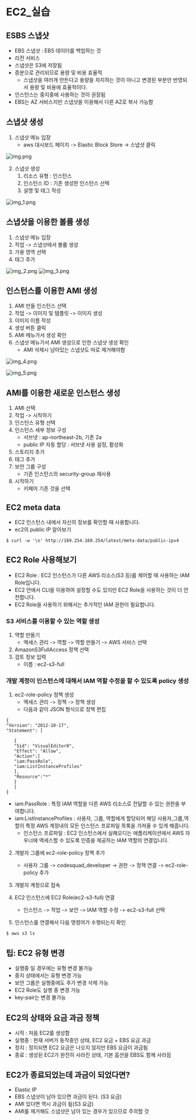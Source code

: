 # EC2_실습

## ESBS 스냅샷

- EBS 스냅샷 : EBS 데이터를 백업하는 것
- 리전 서비스
- 스냅샷은 S3에 저장됨
- 증분으로 관리되므로 용량 및 비용 효율적
    - 스냅샷을 여러개 만든다고 용량을 차지하는 것이 아니고 변경된 부분만 반영되서 용량 및 비용에 효율적이다.
- 인스턴스는 중지중에 사용하는 것이 권장됨
- EBS는 AZ 서비스지만 스냅샷을 이용해서 다른 AZ로 복사 가능함

## 스냅샷 생성

1. 스냅샷 메뉴 입장
    - aws 대시보드 페이지 -> Elastic Block Store -> 스냅샷 클릭

![img.png](img.png)

2. 스냅샷 생성
    1. 리소스 유형 : 인스턴스
    2. 인스턴스 ID : 기존 생성한 인스턴스 선택
    3. 설명 및 태그 작성

![img_1.png](img_1.png)

## 스냅샷을 이용한 볼륨 생성

1. 스냅샷 메뉴 입장
2. 작업 -> 스냅샷에서 볼륨 생성
3. 가용 영역 선택
4. 태그 추가

![img_2.png](img_2.png)
![img_3.png](img_3.png)

## 인스턴스를 이용한 AMI 생성

1. AMI 만들 인스턴스 선택
2. 작업 -> 이미지 및 템플릿 -> 이미지 생성
3. 이미지 이름 작성
4. 생성 버튼 클릭
5. AMI 메뉴가서 생성 확인
6. 스냅샷 메뉴가서 AMI 생성으로 인한 스냅샷 생성 확인
    - AMI 삭제시 남아있는 스냅샷도 따로 제거해야함

![img_4.png](img_4.png)

![img_5.png](img_5.png)


## AMI를 이용한 새로운 인스턴스 생성

1. AMI 선택
2. 작업 -> 시작하기
3. 인스턴스 유형 선택
4. 인스턴스 세부 정보 구성
    - 서브넷 : ap-northeast-2b, 기존 2a
    - public IP 자동 할당 : 서브넷 사용 설정, 활성화
5. 스토리지 추가
6. 태그 추가
7. 보안 그룹 구성
    - 기존 인스턴스의 security-group 재사용
8. 시작하기
    - 키페어 기존 것을 선택

## EC2 meta data

- EC2 인스턴스 내에서 자신의 정보를 확인할 때 사용합니다.
- ec2의 public IP 알아보기

```
$ curl -w '\n' http://169.254.169.254/latest/meta-data/public-ipv4    
```

## EC2 Role 사용해보기

- EC2 Role : EC2 인스턴스가 다른 AWS 리소스(S3 등)를 제어할 때 사용하는 IAM Role입니다.
- EC2 안에서 CLI을 이용하여 설정할 수도 있지만 EC2 Role을 사용하는 것이 더 안전합니다.
- EC2 Role을 사용하기 위해서는 추가적인 IAM 권한이 필요합니다.

### S3 서비스를 이용할 수 있는 역할 생성

1. 역할 만들기
    - 액세스 관리 -> 역할 -> 역할 만들기 -> AWS 서비스 선택
2. AmazonS3FullAccess 정책 선택
3. 검토 정보 입력
    - 이름 : ec2-s3-full

### 개발 계정이 인스턴스에 대해서 IAM 역할 수정을 할 수 있도록 policy 생성

1. ec2-role-policy 정책 생성
    - 액세스 관리 -> 정책 -> 정책 생성
    - 다음과 같이 JSON 형식으로 정책 편집

```shell
{
"Version": "2012-10-17",
"Statement": [

   {
   "Sid": "VisualEditor0",
   "Effect": "Allow",
   "Action":[
   "iam:PassRole",
   "iam:ListInstanceProfiles"
   ],
   "Resource":"*"
   }
   ]
}
```

- iam:PassRole : 특정 IAM 역할을 다른 AWS 리소스로 전달할 수 있는 권한을 부여합니다.
- iam:ListInstanceProfiles : 사용자, 그룹, 역할에게 할당되어 해당 사용자,그룹,역할이 특정 AWS 계정내의
  모든 인스턴스 프로파일 목록을 가져올 수 있게 해줍니다.
    - 인스턴스 프로파일 : EC2 인스턴스에서 실해오디는 애플리케이션에서 AWS 자우너에 액세스할 수 있도록 인증을 제공하는 IAM 역할의 연결입니다.

2. 개발자 그룹에 ec2-role-policy 정책 추가
    - 사용자 그룹 -> codesquad_developer -> 권한 -> 정책 연결 -> ec2-role-policy 추가

3. 개발자 계정으로 접속
4. EC2 인스턴스에 EC2 Role(ec2-s3-full) 연결
    - 인스턴스 -> 작업 -> 보안 -> IAM 역할 수정 -> ec2-s3-full 선택
5. 인스턴스를 연결해서 다음 명령어가 수행되는지 확인

```shell
$ aws s3 ls
```

## 팁: EC2 유형 변경

- 실행중 일 경우에는 유형 변경 불가능
- 중지 상태에서는 유형 변경 가능
- 보안 그룹은 실행중에도 추가 변경 삭제 가능
- EC2 Role도 실행 중 변경 가능
- key-pair는 변경 불가능

## EC2의 상태와 요금 과금 정책

- 시작 : 처음 EC2를 생성함
- 실행중 : 현재 서버가 동작중인 상태, EC2 요금 + EBS 요금 과금
- 정지 : 정지되면 EC2 요금은 나오지 않지만 EBS 요금이 과금됨
- 종료 : 생성된 EC2가 완전히 사라진 상태, 기본 옵션을 EBS도 함께 사라짐

## EC2가 종료되었는데 과금이 되었다면?

- Elastic IP
- EBS 스냅샷이 남아 있으면 과금이 된다. (S3 요금)
- AMI 있다면 역시 과금이 됨(S3 요금)
- AMI를 제거해도 스냅샷은 남아 있는 경우가 있으므로 주의할 것

